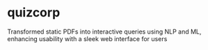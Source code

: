 # quizcorp
 Transformed static PDFs into interactive queries using NLP and ML, enhancing usability with a sleek web interface for users
